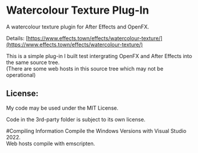 # Watercolour Texture Plug-In
A watercolour texture plugin for After Effects and OpenFX.

Details: [https://www.effects.town/effects/watercolour-texture/](https://www.effects.town/effects/watercolour-texture/)

This is a simple plug-in I built test intergrating OpenFX and After Effects into the same source tree.  
(There are some web hosts in this source tree which may not be operational)


## License:
My code may be used under the MIT License.

Code in the 3rd-party folder is subject to its own license.



#Compiling Information
Compile the Windows Versions with Visual Studio 2022.  
Web hosts compile with emscripten.
